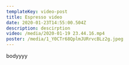 ```yaml
---
templateKey: video-post
title: Espresso video
date: 2020-01-23T14:55:00.504Z
description: descirption
video: /media/2020-01-19 23.44.16.mp4
poster: /media/1_Y0CTr68QplmJURrvcBLz2g.jpeg
---
```

bodyyyy
